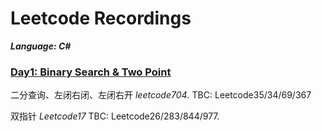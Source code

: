 # Leetcode Recordings
***Language: C#***
### [Day1: Binary Search & Two Point](./Day1_Arrays01) 
二分查询、左闭右闭、左闭右开 *leetcode704*. TBC: Leetcode35/34/69/367

双指针 *Leetcode17* TBC: Leetcode26/283/844/977.
